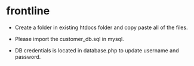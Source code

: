 # frontline

- Create a folder in existing htdocs folder and copy paste all of the files.

- Please import the customer_db.sql in mysql.

- DB credentials is located in database.php to update username and password.
